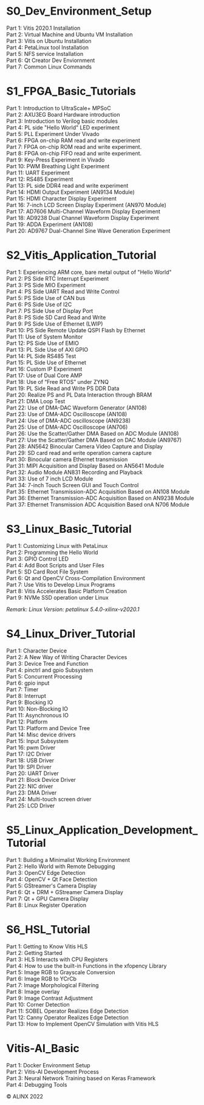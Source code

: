 # S0_Dev_Environment_Setup  
Part 1: Vitis 2020.1 Installation  
Part 2: Virtual Machine and Ubuntu VM Installation  
Part 3: Vitis on Ubuntu Installation  
Part 4: PetaLinux tool Installation  
Part 5: NFS service Installation  
Part 6: Qt Creator Dev Enviornment  
Part 7: Common Linux Commands  
  
# S1_FPGA_Basic_Tutorials  
Part 1: Introduction to UltraScale+ MPSoC  
Part 2: AXU3EG Board Hardware introduction  
Part 3: Introduction to Verilog basic modules  
Part 4: PL side "Hello World" LED experiment  
Part 5: PLL Experiment Under Vivado  
Part 6: FPGA on-chip RAM read and write experiment   
Part 7: FPGA on-chip ROM read and write experiment.  
Part 8: FPGA on-chip FIFO read and write experiment.  
Part 9: Key-Press Experiment in Vivado  
Part 10: PWM Breathing Light Experiment  
Part 11: UART Experiment  
Part 12: RS485 Experiment  
Part 13: PL side DDR4 read and write experiment  
Part 14: HDMI Output Experiment (AN9134 Module)  
Part 15: HDMI Character Display Experiment  
Part 16: 7-inch LCD Screen Display Experiment (AN970 Module)  
Part 17: AD7606 Multi-Channel Waveform Display Experiment  
Part 18: AD9238 Dual Channel Waveform Display Experiment  
Part 19: ADDA Experiment (AN108)  
Part 20: AD9767 Dual-Channel Sine Wave Generation Experiment  
  
# S2_Vitis_Application_Tutorial  
Part 1: Experiencing ARM core, bare metal output of "Hello World"  
Part 2: PS Side RTC Interrupt Experiment  
Part 3: PS Side MIO Experiment  
Part 4: PS Side UART Read and Write Control  
Part 5: PS Side Use of CAN bus  
Part 6: PS Side Use of I2C  
Part 7: PS Side Use of Display Port  
Part 8: PS Side SD Card Read and Write  
Part 9: PS Side Use of Ethernet (LWIP)  
Part 10: PS Side Remote Update QSPI Flash by Ethernet  
Part 11: Use of System Monitor  
Part 12: PS Side Use of EMIO  
Part 13: PL Side Use of AXI GPIO  
Part 14: PL Side RS485 Test  
Part 15: PL Side Use of Ethernet  
Part 16: Custom IP Experiment  
Part 17: Use of Dual Core AMP  
Part 18: Use of “Free RTOS” under ZYNQ  
Part 19: PL Side Read and Write PS DDR Data  
Part 20: Realize PS and PL Data Interaction through BRAM  
Part 21: DMA Loop Test  
Part 22: Use of DMA-DAC Waveform Generator (AN108)  
Part 23: Use of DMA-ADC Oscilloscope (AN108)  
Part 24: Use of DMA-ADC oscilloscope (AN9238)  
Part 25: Use of DMA-ADC Oscilloscope (AN706)  
Part 26: Use the Scatter/Gather DMA Based on ADC Module (AN108)  
Part 27: Use the Scatter/Gather DMA Based on DAC Module (AN9767)  
Part 28: AN5642 Binocular Camera Video Capture and Display  
Part 29: SD card read and write operation camera capture  
Part 30: Binocular camera Ethernet transmission  
Part 31: MIPI Acquisition and Display Based on AN5641 Module  
Part 32: Audio Module AN831 Recording and Playback  
Part 33: Use of 7 inch LCD Module  
Part 34: 7-inch Touch Screen GUI and Touch Control  
Part 35: Ethernet Transmission-ADC Acquisition Based on AN108 Module  
Part 36: Ethernet Transmission-ADC Acquisition Based on AN9238 Module  
Part 37: Ethernet Transmission ADC Acquisition Based onA N706 Module  
  
# S3_Linux_Basic_Tutorial  
Part 1: Customizing Linux with PetaLinux  
Part 2: Programming the Hello World  
Part 3: GPIO Control LED  
Part 4: Add Boot Scripts and User Files  
Part 5: SD Card Root File System  
Part 6: Qt and OpenCV Cross-Compilation Environment  
Part 7: Use Vitis to Develop Linux Programs  
Part 8: Vitis Accelerates Basic Platform Creation  
Part 9: NVMe SSD operation under Linux  
  
*Remark: Linux Version: petalinux 5.4.0-xilinx-v2020.1*  
  
# S4_Linux_Driver_Tutorial  
Part 1: Character Device  
Part 2: A New Way of Writing Character Devices  
Part 3: Device Tree and Function  
Part 4: pinctrl and gpio Subsystem  
Part 5: Concurrent Processing  
Part 6: gpio input  
Part 7: Timer  
Part 8: Interrupt  
Part 9: Blocking IO  
Part 10: Non-Blocking IO  
Part 11: Asynchronous IO  
Part 12: Platform  
Part 13: Platform and Device Tree  
Part 14: Misc device drivers  
Part 15: Input Subsystem  
Part 16: pwm Driver  
Part 17: I2C Driver  
Part 18: USB Driver  
Part 19: SPI Driver  
Part 20: UART Driver  
Part 21: Block Device Driver  
Part 22: NIC driver  
Part 23: DMA Driver  
Part 24: Multi-touch screen driver  
Part 25: LCD Driver  
  
# S5_Linux_Application_Development_Tutorial  
Part 1: Building a Minimalist Working Environment  
Part 2: Hello World with Remote Debugging  
Part 3: OpenCV Edge Detection  
Part 4: OpenCV + Qt Face Detection  
Part 5: GStreamer's Camera Display  
Part 6: Qt + DRM + GStreamer Camera Display  
Part 7: Qt + GPU Camera Display  
Part 8: Linux Register Operation  
  
# S6_HSL_Tutorial  
Part 1: Getting to Know Vitis HLS  
Part 2: Getting Started  
Part 3: HLS Interacts with CPU Registers  
Part 4: How to use the built-in Functions in the xfopency Library  
Part 5: Image RGB to Grayscale Conversion  
Part 6: Image RGB to YCrCb  
Part 7: Image Morphological Filtering  
Part 8: Image overlay  
Part 9: Image Contrast Adjustment  
Part 10: Corner Detection  
Part 11: SOBEL Operator Realizes Edge Detection  
Part 12: Canny Operator Realizes Edge Detection  
Part 13: How to Implement OpenCV Simulation with Vitis HLS  
  
# Vitis-AI_Basic  
Part 1: Docker Environment Setup  
Part 2: Vitis-AI Development Process  
Part 3: Neural Network Training based on Keras Framework  
Part 4: Debugging Tools  

&copy; ALINX 2022
